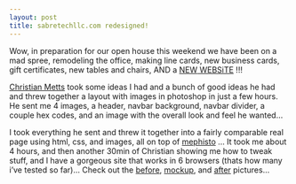 ```yaml
---
layout: post
title: sabretechllc.com redesigned!
---
```


Wow, in preparation for our open house this weekend we have been on a
mad spree, remodeling the office, making line cards, new business cards,
gift certificates, new tables and chairs, <span class="caps"><span
class="caps">AND</span></span> a [<span class="caps"><span
class="caps">NEW</span></span> WEBSiTE](http://sabretechllc.com) !!!

[Christian Metts](http://mintchaos.com) took some ideas I had and a
bunch of good ideas he had and threw together a layout with images in
photoshop in just a few hours. He sent me 4 images, a header, navbar
background, navbar divider, a couple hex codes, and an image with the
overall look and feel he wanted…

I took everything he sent and threw it together into a fairly comparable
real page using html, css, and images, all on top of
[mephisto](http://mephistoblog.com) … It took me about 4 hours, and then
another 30min of Christian showing me how to tweak stuff, and I have a
gorgeous site that works in 6 browsers (thats how many i’ve tested so
far)… Check out the
[before](http://jonmagic.com/assets/2007/7/13/before.png),
[mockup](http://jonmagic.com/assets/2007/7/13/mockup.png), and
[after](http://sabretechllc.com) pictures…
